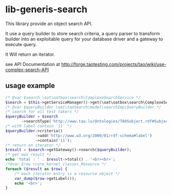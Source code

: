 # lib-generis-search

This library provide an object search API.

It use a query builder to store search criteria, a query parser to transform builder 
into an exploitable query for your database driver and a gateway to execute query.

It Will return an iterator.

see API Documentation at http://forge.taotesting.com/projects/tao/wiki/use-complex-search-API

## usage example
```php
/* @var $search \oat\oatbox\search\ComplexeSearchService */
$search = $this->getServiceManager()->get(\oat\oatbox\search\ComplexeSearchService::SERVICE_ID);
/* @var $queryBuilder \oat\taoSearch\model\searchImp\QueryBuilder */
/* search for all test takers */
$queryBuilder = $search
       ->searchType('http://www.tao.lu/Ontologies/TAOSubject.rdf#Subject' , true);
/* with label contain '11' */        
$queryBuilder->criteria()
             ->add('http://www.w3.org/2000/01/rdf-schema#label')
             ->contain('11');
/* return an iterator */        
$result = $search->getGateway()->search($queryBuilder);
/* get max result */
echo 'total : ' . $result->total() . '<br><br>';
/*@var $row \core_kernel_classes_Resource */
foreach ($result as $row) {
    /* each iterator entry is a resource object */
    var_dump($row->getLabel());
    echo '<br>';
}
```
